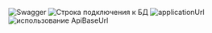 ![Swagger](https://github.com/user-attachments/assets/8a515dc9-2689-461b-996c-4425e957469e)
![Строка подключения к БД](https://github.com/user-attachments/assets/ae61b8e5-9981-464e-8050-61a577d58fab)
![applicationUrl](https://github.com/user-attachments/assets/004ed102-0f3a-485c-a242-2bb2302ecbd6)
![использование ApiBaseUrl](https://github.com/user-attachments/assets/f2b664c8-5fd0-4152-9036-514e247b2c59)
